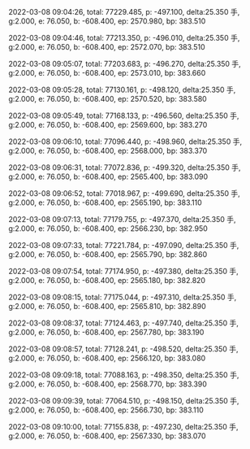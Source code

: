 2022-03-08 09:04:26, total: 77229.485, p: -497.100, delta:25.350 手, g:2.000, e: 76.050, b: -608.400, ep: 2570.980, bp: 383.510

2022-03-08 09:04:46, total: 77213.350, p: -496.010, delta:25.350 手, g:2.000, e: 76.050, b: -608.400, ep: 2572.070, bp: 383.510

2022-03-08 09:05:07, total: 77203.683, p: -496.270, delta:25.350 手, g:2.000, e: 76.050, b: -608.400, ep: 2573.010, bp: 383.660

2022-03-08 09:05:28, total: 77130.161, p: -498.120, delta:25.350 手, g:2.000, e: 76.050, b: -608.400, ep: 2570.520, bp: 383.580

2022-03-08 09:05:49, total: 77168.133, p: -496.560, delta:25.350 手, g:2.000, e: 76.050, b: -608.400, ep: 2569.600, bp: 383.270

2022-03-08 09:06:10, total: 77096.440, p: -498.960, delta:25.350 手, g:2.000, e: 76.050, b: -608.400, ep: 2568.000, bp: 383.370

2022-03-08 09:06:31, total: 77072.836, p: -499.320, delta:25.350 手, g:2.000, e: 76.050, b: -608.400, ep: 2565.400, bp: 383.090

2022-03-08 09:06:52, total: 77018.967, p: -499.690, delta:25.350 手, g:2.000, e: 76.050, b: -608.400, ep: 2565.190, bp: 383.110

2022-03-08 09:07:13, total: 77179.755, p: -497.370, delta:25.350 手, g:2.000, e: 76.050, b: -608.400, ep: 2566.230, bp: 382.950

2022-03-08 09:07:33, total: 77221.784, p: -497.090, delta:25.350 手, g:2.000, e: 76.050, b: -608.400, ep: 2565.790, bp: 382.860

2022-03-08 09:07:54, total: 77174.950, p: -497.380, delta:25.350 手, g:2.000, e: 76.050, b: -608.400, ep: 2565.180, bp: 382.820

2022-03-08 09:08:15, total: 77175.044, p: -497.310, delta:25.350 手, g:2.000, e: 76.050, b: -608.400, ep: 2565.810, bp: 382.890

2022-03-08 09:08:37, total: 77124.463, p: -497.740, delta:25.350 手, g:2.000, e: 76.050, b: -608.400, ep: 2567.780, bp: 383.190

2022-03-08 09:08:57, total: 77128.241, p: -498.520, delta:25.350 手, g:2.000, e: 76.050, b: -608.400, ep: 2566.120, bp: 383.080

2022-03-08 09:09:18, total: 77088.163, p: -498.350, delta:25.350 手, g:2.000, e: 76.050, b: -608.400, ep: 2568.770, bp: 383.390

2022-03-08 09:09:39, total: 77064.510, p: -498.150, delta:25.350 手, g:2.000, e: 76.050, b: -608.400, ep: 2566.730, bp: 383.110

2022-03-08 09:10:00, total: 77155.838, p: -497.230, delta:25.350 手, g:2.000, e: 76.050, b: -608.400, ep: 2567.330, bp: 383.070